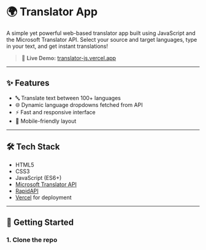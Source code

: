 # 🌍 Translator App

A simple yet powerful web-based translator app built using JavaScript and the Microsoft Translator API. Select your source and target languages, type in your text, and get instant translations!

> 🔗 **Live Demo:** [translator-js.vercel.app](https://translator-js-sadiyas-projects-0b74238e.vercel.app/)

---

## ✨ Features

- 🔤 Translate text between 100+ languages
- 🌐 Dynamic language dropdowns fetched from API
- ⚡ Fast and responsive interface
- 📱 Mobile-friendly layout

---

## 🛠 Tech Stack

- HTML5
- CSS3
- JavaScript (ES6+)
- [Microsoft Translator API](https://rapidapi.com/microsoft-azure-microsoft-translator-text-api/)
- [RapidAPI](https://rapidapi.com/)
- [Vercel](https://vercel.com/) for deployment

---

## 🚀 Getting Started

### 1. Clone the repo
